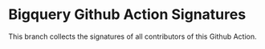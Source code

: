 
# Bigquery Github Action Signatures

This branch collects the signatures of all contributors of this Github Action.
